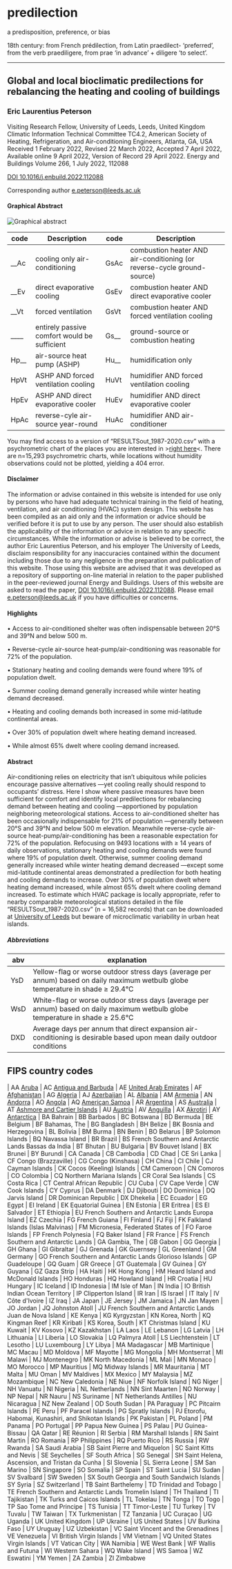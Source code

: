# predilection

a predisposition, preference, or bias

18th century: from French prédilection, from Latin praedilect- ‘preferred’, from the verb praediligere, from prae ‘in advance’ + diligere ‘to select’.

---------------------------------------

## Global and local bioclimatic predilections for rebalancing the heating and cooling of buildings
### Eric Laurentius Peterson
Visiting Research Fellow, University of Leeds, Leeds, United Kingdom
Climatic Information Technical Committee TC4.2, American Society of Heating, Refrigeration, and Air-conditioning Engineers, Atlanta, GA, USA
Received 1 February 2022, Revised 22 March 2022, Accepted 7 April 2022, Available online 9 April 2022, Version of Record 29 April 2022.
Energy and Buildings Volume 266, 1 July 2022, 112088

[DOI 10.1016/j.enbuild.2022.112088](https://doi.org/10.1016/j.enbuild.2022.112088)

Corresponding author <e.peterson@leeds.ac.uk>

#### Graphical Abstract
![Graphical abstract](https://bioclimatic.github.io/predilection/Graphical_Abstract.jpg "Graphical abstract")

| code | Description | code | Description |
| ---- | ----------- | ---- | ----------- |
| __Ac | cooling only air-conditioning | GsAc | combustion heater AND air-conditioning (or reverse-cycle ground-source)|
| __Ev | direct evaporative cooling | GsEv | combustion heater AND direct evaporative cooler |
| __Vt | forced ventilation | GsVt | combustion heater AND forced ventilation cooling |
| ____ | entirely passive comfort would be sufficient | Gs__ | ground-source or combustion heating |
| Hp__ | air-source heat pump (ASHP) | Hu__ | humidification only |
| HpVt | ASHP AND forced ventilation cooling | HuVt | humidifier AND forced ventilation cooling |
| HpEv | ASHP AND direct evaporative cooler | HuEv | humidifier AND direct evaporative cooler |
| HpAc | reverse-cyle air-source year-round | HuAc | humidifier AND air-conditioner |

You may find access to a version of “RESULTSout_1987-2020.csv” with a psychrometric chart of the places you are interested in >[right here](https://bioclimatic.github.io/predilection/RESULTSout_1987-2020_psych.htm)<.  There are n=15,293 psychrometric charts, while locations without humidity observations could not be plotted, yielding a 404 error.  

#### Disclaimer
The information or advise contained in this website is intended for use only by persons who have had adequate technical training in the field of heating, ventilation, and air conditioning (HVAC) system design. This website has been compiled as an aid only and the information or advice should be verified before it is put to use by any person. The user should also establish the applicability of the information or advice in relation to any specific circumstances. While the information or advise is believed to be correct, the author Eric Laurentius Peterson, and his employer The University of Leeds, disclaim responsibility for any inaccuracies contained within the document including those due to any negligence in the preparation and publication of this website. Those using this website are advised that it was developed as a repository of supporting on-line material in relation to the paper published in the peer-reviewed journal Energy and Buildings. Users of this website are asked to read the paper, [DOI 10.1016/j.enbuild.2022.112088](https://doi.org/10.1016/j.enbuild.2022.112088).  Please email  <e.peterson@leeds.ac.uk> if you have difficulties or concerns.

#### Highlights

• Access to air-conditioned shelter was often indispensable between 20°S and 39°N and below 500 m.

• Reverse-cycle air-source heat-pump/air-conditioning was reasonable for 72% of the population.

• Stationary heating and cooling demands were found where 19% of population dwelt.

• Summer cooling demand generally increased while winter heating demand decreased.

• Heating and cooling demands both increased in some mid-latitude continental areas.

• Over 30% of population dwelt where heating demand increased.

• While almost 65% dwelt where cooling demand increased.

#### Abstract
Air-conditioning relies on electricity that isn’t ubiquitous while policies encourage passive alternatives —yet cooling really should respond to occupants’ distress. Here I show where passive measures have been sufficient for comfort and identify local predilections for rebalancing demand between heating and cooling —apportioned by population neighboring meteorological stations. Access to air-conditioned shelter has been occasionally indispensable for 21% of population —generally between 20°S and 39°N and below 500 m elevation. Meanwhile reverse-cycle air-source heat-pump/air-conditioning has been a reasonable expectation for 72% of the population. Refocusing on 9493 locations with ≥ 14 years of daily observations, stationary heating and cooling demands were found where 19% of population dwelt. Otherwise, summer cooling demand generally increased while winter heating demand decreased —except some mid-latitude continental areas demonstrated a predilection for both heating and cooling demands to increase. Over 30% of population dwelt where heating demand increased, while almost 65% dwelt where cooling demand increased. To estimate which HVAC package is locally appropriate, refer to nearby comparable meteorological stations detailed in the file “RESULTSout_1987-2020.csv” (n = 16,582 records) that can be downloaded at [University of Leeds](https://doi.org/10.5518/967) but beware of microclimatic variability in urban heat islands.

##### Abbreviations

| abv | explanation |
| --- | --- |
| YsD | Yellow-flag or worse outdoor stress days (average per annum) based on daily maximum wetbulb globe temperature in shade ≥ 29.4°C |
| WsD | White-flag or worse outdoor stress days (average per annum) based on daily maximum wetbulb globe temperature in shade ≥ 25.6°C |
| DXD | Average days per annum that direct expansion air-conditioning is desirable based upon mean daily outdoor conditions |

## FIPS country codes

| AA	 [Aruba](https://bioclimatic.github.io/CC/CCs/RESULTSout_1987-2020_psych_AA.htm)
| AC	 [Antigua and Barbuda](https://bioclimatic.github.io/CC/CCs/RESULTSout_1987-2020_psych_AC.htm)
| AE	 [United Arab Emirates](https://bioclimatic.github.io/CC/CCs/RESULTSout_1987-2020_psych_AE.htm)
| AF	 [Afghanistan](https://bioclimatic.github.io/CC/CCs/RESULTSout_1987-2020_psych_AF.htm)
| AG	 [Algeria](https://bioclimatic.github.io/CC/CCs/RESULTSout_1987-2020_psych_AG.htm)
| AJ	 [Azerbaijan](https://bioclimatic.github.io/CC/CCs/RESULTSout_1987-2020_psych_AJ.htm)
| AL	 [Albania](https://bioclimatic.github.io/CC/CCs/RESULTSout_1987-2020_psych_AL.htm)
| AM	 [Armenia](https://bioclimatic.github.io/CC/CCs/RESULTSout_1987-2020_psych_AM.htm)
| AN	 [Andorra](https://bioclimatic.github.io/CC/CCs/RESULTSout_1987-2020_psych_AN.htm)
| AO	 [Angola](https://bioclimatic.github.io/CC/CCs/RESULTSout_1987-2020_psych_AO.htm)
| AQ	 [American Samoa](https://bioclimatic.github.io/CC/CCs/RESULTSout_1987-2020_psych_AQ.htm)
| AR	 [Argentina](https://bioclimatic.github.io/CC/CCs/RESULTSout_1987-2020_psych_AR.htm)
| AS	 [Australia](https://bioclimatic.github.io/CC/CCs/RESULTSout_1987-2020_psych_AS.htm)
| AT	 [Ashmore and Cartier Islands](https://bioclimatic.github.io/CC/CCs/RESULTSout_1987-2020_psych_AT.htm)
| AU	 [Austria](https://bioclimatic.github.io/CC/CCs/RESULTSout_1987-2020_psych_AU.htm)
| AV	 [Anguilla](https://bioclimatic.github.io/CC/CCs/RESULTSout_1987-2020_psych_AV.htm)
| AX	 [Akrotiri](https://bioclimatic.github.io/CC/CCs/RESULTSout_1987-2020_psych_AX.htm)
| AY	 [Antarctica](https://bioclimatic.github.io/CC/CCs/RESULTSout_1987-2020_psych_AY.htm)
| BA	 Bahrain
| BB	 Barbados
| BC	 Botswana
| BD	 Bermuda
| BE	 Belgium
| BF	 Bahamas, The
| BG	 Bangladesh
| BH	 Belize
| BK	 Bosnia and Herzegovina
| BL	 Bolivia
| BM	 Burma
| BN	 Benin
| BO	 Belarus
| BP	 Solomon Islands
| BQ	 Navassa Island
| BR	 Brazil
| BS	 French Southern and Antarctic Lands Bassas da India
| BT	 Bhutan
| BU	 Bulgaria
| BV	 Bouvet Island
| BX	 Brunei
| BY	 Burundi
| CA	 Canada
| CB	 Cambodia
| CD	 Chad
| CE	 Sri Lanka
| CF	 Congo (Brazzaville)
| CG	 Congo (Kinshasa)
| CH	 China
| CI	 Chile
| CJ	 Cayman Islands
| CK	 Cocos (Keeling) Islands
| CM	 Cameroon
| CN   Comoros
| CO	 Colombia
| CQ	 Northern Mariana Islands
| CR	 Coral Sea Islands
| CS	 Costa Rica
| CT	 Central African Republic
| CU	 Cuba
| CV	 Cape Verde
| CW	 Cook Islands
| CY	 Cyprus
| DA	 Denmark
| DJ	 Djibouti
| DO	 Dominica
| DQ	 Jarvis Island
| DR	 Dominican Republic
| DX	 Dhekelia
| EC	 Ecuador
| EG	 Egypt
| EI	 Ireland
| EK	 Equatorial Guinea
| EN	 Estonia
| ER	 Eritrea
| ES	 El Salvador
| ET	 Ethiopia
| EU	French Southern and Antarctic Lands Europa Island
| EZ	 Czechia
| FG	 French Guiana
| FI	 Finland
| FJ	 Fiji
| FK	 Falkland Islands (Islas Malvinas)
| FM	 Micronesia, Federated States of
| FO	 Faroe Islands
| FP	 French Polynesia
| FQ	 Baker Island
| FR	 France
| FS	 French Southern and Antarctic Lands
| GA	 Gambia, The
| GB	 Gabon
| GG	 Georgia
| GH	 Ghana
| GI	 Gibraltar
| GJ	 Grenada
| GK	 Guernsey
| GL	 Greenland
| GM	 Germany
| GO	 French Southern and Antarctic Lands Glorioso Islands
| GP	 Guadeloupe
| GQ	 Guam
| GR	 Greece
| GT	 Guatemala
| GV	 Guinea
| GY	 Guyana
| GZ	 Gaza Strip
| HA	 Haiti
| HK	 Hong Kong
| HM	 Heard Island and McDonald Islands
| HO	 Honduras
| HQ	 Howland Island
| HR	 Croatia
| HU	 Hungary
| IC	 Iceland
| ID	 Indonesia
| IM	 Isle of Man
| IN	 India
| IO	 British Indian Ocean Territory
| IP	 Clipperton Island
| IR	 Iran
| IS	 Israel
| IT	 Italy
| IV	 Côte d'Ivoire
| IZ	 Iraq
| JA	 Japan
| JE	 Jersey
| JM	 Jamaica
| JN	 Jan Mayen
| JO	 Jordan
| JQ	 Johnston Atoll
| JU	 French Southern and Antarctic Lands Juan de Nova Island
| KE	 Kenya
| KG	 Kyrgyzstan
| KN	 Korea, North
| KQ	 Kingman Reef
| KR	 Kiribati
| KS	 Korea, South
| KT	 Christmas Island
| KU	 Kuwait
| KV	 Kosovo
| KZ	 Kazakhstan
| LA	 Laos
| LE	 Lebanon
| LG	 Latvia
| LH	 Lithuania
| LI	 Liberia
| LO	 Slovakia
| LQ	 Palmyra Atoll
| LS	 Liechtenstein
| LT	 Lesotho
| LU	 Luxembourg
| LY	 Libya
| MA	 Madagascar
| MB	 Martinique
| MC	 Macau
| MD	 Moldova
| MF	 Mayotte
| MG	 Mongolia
| MH	 Montserrat
| MI	 Malawi
| MJ   Montenegro
| MK	 North Macedonia
| ML	 Mali
| MN	 Monaco
| MO	 Morocco
| MP	 Mauritius
| MQ	 Midway Islands
| MR	 Mauritania
| MT	 Malta
| MU	 Oman
| MV	 Maldives
| MX	 Mexico
| MY	 Malaysia
| MZ	 Mozambique
| NC	 New Caledonia
| NE	 Niue
| NF	 Norfolk Island
| NG	 Niger
| NH	 Vanuatu
| NI	 Nigeria
| NL	 Netherlands
| NN	 Sint Maarten
| NO	 Norway
| NP	   Nepal
| NR	 Nauru
| NS	 Suriname
| NT	 Netherlands Antilles
| NU	 Nicaragua
| NZ	 New Zealand
| OD	 South Sudan
| PA	 Paraguay
| PC	 Pitcairn Islands
| PE	 Peru
| PF	 Paracel Islands
| PG	 Spratly Islands
| PJ	 Etorofu, Habomai, Kunashiri, and Shikotan Islands
| PK	 Pakistan
| PL	 Poland
| PM	 Panama
| PO	 Portugal
| PP	 Papua New Guinea
| PS	 Palau
| PU	 Guinea-Bissau
| QA	 Qatar
| RE	 Réunion
| RI	 Serbia
| RM	 Marshall Islands
| RN	 Saint Martin
| RO	 Romania
| RP	 Philippines
| RQ	 Puerto Rico
| RS	 Russia
| RW	 Rwanda
| SA	 Saudi Arabia
| SB	 Saint Pierre and Miquelon
| SC	 Saint Kitts and Nevis
| SE	 Seychelles
| SF	 South Africa
| SG	 Senegal
| SH	 Saint Helena, Ascension, and Tristan da Cunha
| SI	 Slovenia
| SL	 Sierra Leone
| SM	 San Marino
| SN	 Singapore
| SO	 Somalia
| SP	 Spain
| ST	 Saint Lucia
| SU	 Sudan
| SV	 Svalbard
| SW	 Sweden
| SX	 South Georgia and South Sandwich Islands
| SY	 Syria
| SZ	 Switzerland
| TB	 Saint Barthelemy
| TD	 Trinidad and Tobago
| TE	French Southern and Antarctic Lands Tromelin Island
| TH	 Thailand
| TI	 Tajikistan
| TK	 Turks and Caicos Islands
| TL	 Tokelau
| TN	 Tonga
| TO	 Togo
| TP	 Sao Tome and Principe
| TS	 Tunisia
| TT	 Timor-Leste
| TU	 Turkey
| TV	 Tuvalu
| TW	 Taiwan
| TX	 Turkmenistan
| TZ	 Tanzania
| UC	 Curaçao
| UG	 Uganda
| UK	 United Kingdom
| UP	 Ukraine
| US	 United States
| UV	 Burkina Faso
| UY	 Uruguay
| UZ	 Uzbekistan
| VC	 Saint Vincent and the Grenadines
| VE	 Venezuela
| VI	 British Virgin Islands
| VM	 Vietnam
| VQ	 United States Virgin Islands
| VT	 Vatican City
| WA	 Namibia
| WE	 West Bank
| WF	 Wallis and Futuna
| WI	 Western Sahara
| WQ	 Wake Island
| WS	 Samoa
| WZ	 Eswatini
| YM	 Yemen
| ZA	 Zambia
| ZI	 Zimbabwe
